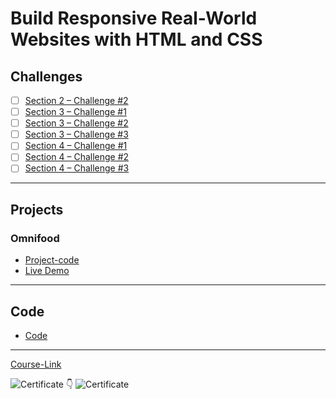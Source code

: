 # Build Responsive Real-World Websites with HTML and CSS

## Challenges

- [ ] [Section 2 – Challenge #2](./Challenges/01-Challenges/)
- [ ] [Section 3 – Challenge #1](./Challenges/02-Challenges/)
- [ ] [Section 3 – Challenge #2](./Challenges/03-Challenges/)
- [ ] [Section 3 – Challenge #3](./Challenges/04-Challenges/)
- [ ] [Section 4 – Challenge #1](./Challenges/05-Challenges/)
- [ ] [Section 4 – Challenge #2](./Challenges/06-Challenges/)
- [ ] [Section 4 – Challenge #3](./Challenges/07-Challenges/)

---

## Projects

### Omnifood

- [Project-code](./Projects/Omnifood) <br>
- [Live Demo](https://omnifood-youssef-ashraf.netlify.app/)

---

## Code

- [Code](Code)

---

[Course-Link](https://www.udemy.com/course/design-and-develop-a-killer-website-with-html5-and-css3)<br>

![Certificate 👇 ]()
![Certificate](https://udemy-certificate.s3.amazonaws.com/image/UC-86fba4ef-50e2-40bc-9042-d898d70188d3.jpg?v=1655725457000)
